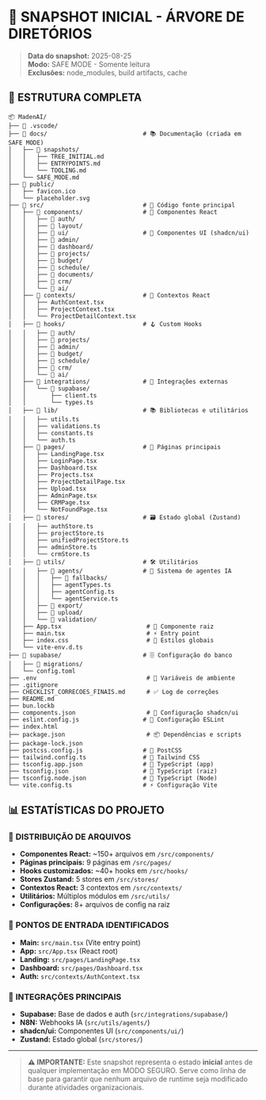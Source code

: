 # 🌳 SNAPSHOT INICIAL - ÁRVORE DE DIRETÓRIOS

> **Data do snapshot:** 2025-08-25  
> **Modo:** SAFE MODE - Somente leitura  
> **Exclusões:** node_modules, build artifacts, cache

## 📂 ESTRUTURA COMPLETA

```
📦 MadenAI/
├── 📁 .vscode/
├── 📁 docs/                           # 📚 Documentação (criada em SAFE MODE)
│   ├── 📁 snapshots/
│   │   ├── TREE_INITIAL.md
│   │   ├── ENTRYPOINTS.md
│   │   └── TOOLING.md
│   └── SAFE_MODE.md
├── 📁 public/
│   ├── favicon.ico
│   └── placeholder.svg
├── 📁 src/                            # 🎯 Código fonte principal
│   ├── 📁 components/                 # 🧩 Componentes React
│   │   ├── 📁 auth/
│   │   ├── 📁 layout/
│   │   ├── 📁 ui/                     # 🎨 Componentes UI (shadcn/ui)
│   │   ├── 📁 admin/
│   │   ├── 📁 dashboard/
│   │   ├── 📁 projects/
│   │   ├── 📁 budget/
│   │   ├── 📁 schedule/
│   │   ├── 📁 documents/
│   │   ├── 📁 crm/
│   │   └── 📁 ai/
│   ├── 📁 contexts/                   # 🔄 Contextos React
│   │   ├── AuthContext.tsx
│   │   ├── ProjectContext.tsx
│   │   └── ProjectDetailContext.tsx
│   ├── 📁 hooks/                      # 🪝 Custom Hooks
│   │   ├── 📁 auth/
│   │   ├── 📁 projects/
│   │   ├── 📁 admin/
│   │   ├── 📁 budget/
│   │   ├── 📁 schedule/
│   │   ├── 📁 crm/
│   │   └── 📁 ai/
│   ├── 📁 integrations/               # 🔌 Integrações externas
│   │   └── 📁 supabase/
│   │       ├── client.ts
│   │       └── types.ts
│   ├── 📁 lib/                        # 📚 Bibliotecas e utilitários
│   │   ├── utils.ts
│   │   ├── validations.ts
│   │   ├── constants.ts
│   │   └── auth.ts
│   ├── 📁 pages/                      # 📄 Páginas principais
│   │   ├── LandingPage.tsx
│   │   ├── LoginPage.tsx
│   │   ├── Dashboard.tsx
│   │   ├── Projects.tsx
│   │   ├── ProjectDetailPage.tsx
│   │   ├── Upload.tsx
│   │   ├── AdminPage.tsx
│   │   ├── CRMPage.tsx
│   │   └── NotFoundPage.tsx
│   ├── 📁 stores/                     # 🗃️ Estado global (Zustand)
│   │   ├── authStore.ts
│   │   ├── projectStore.ts
│   │   ├── unifiedProjectStore.ts
│   │   ├── adminStore.ts
│   │   └── crmStore.ts
│   ├── 📁 utils/                      # 🛠️ Utilitários
│   │   ├── 📁 agents/                 # 🤖 Sistema de agentes IA
│   │   │   ├── 📁 fallbacks/
│   │   │   ├── agentTypes.ts
│   │   │   ├── agentConfig.ts
│   │   │   └── agentService.ts
│   │   ├── 📁 export/
│   │   ├── 📁 upload/
│   │   └── 📁 validation/
│   ├── App.tsx                        # 🚀 Componente raiz
│   ├── main.tsx                       # ⚡ Entry point
│   ├── index.css                      # 🎨 Estilos globais
│   └── vite-env.d.ts
├── 📁 supabase/                       # 🗄️ Configuração do banco
│   ├── 📁 migrations/
│   └── config.toml
├── .env                               # 🔐 Variáveis de ambiente
├── .gitignore
├── CHECKLIST_CORRECOES_FINAIS.md      # ✅ Log de correções
├── README.md
├── bun.lockb
├── components.json                    # 🎨 Configuração shadcn/ui
├── eslint.config.js                  # 📏 Configuração ESLint
├── index.html
├── package.json                       # 📦 Dependências e scripts
├── package-lock.json
├── postcss.config.js                 # 🎨 PostCSS
├── tailwind.config.ts                # 🎨 Tailwind CSS
├── tsconfig.app.json                 # 📝 TypeScript (app)
├── tsconfig.json                     # 📝 TypeScript (raiz)
├── tsconfig.node.json                # 📝 TypeScript (Node)
└── vite.config.ts                    # ⚡ Configuração Vite
```

## 📊 ESTATÍSTICAS DO PROJETO

### 📁 **DISTRIBUIÇÃO DE ARQUIVOS**
- **Componentes React:** ~150+ arquivos em `/src/components/`
- **Páginas principais:** 9 páginas em `/src/pages/`
- **Hooks customizados:** ~40+ hooks em `/src/hooks/`
- **Stores Zustand:** 5 stores em `/src/stores/`
- **Contextos React:** 3 contextos em `/src/contexts/`
- **Utilitários:** Múltiplos módulos em `/src/utils/`
- **Configurações:** 8+ arquivos de config na raiz

### 🎯 **PONTOS DE ENTRADA IDENTIFICADOS**
- **Main:** `src/main.tsx` (Vite entry point)
- **App:** `src/App.tsx` (React root)
- **Landing:** `src/pages/LandingPage.tsx`
- **Dashboard:** `src/pages/Dashboard.tsx`
- **Auth:** `src/contexts/AuthContext.tsx`

### 🔗 **INTEGRAÇÕES PRINCIPAIS**
- **Supabase:** Base de dados e auth (`src/integrations/supabase/`)
- **N8N:** Webhooks IA (`src/utils/agents/`)
- **shadcn/ui:** Componentes UI (`src/components/ui/`)
- **Zustand:** Estado global (`src/stores/`)

---

> **⚠️ IMPORTANTE:** Este snapshot representa o estado **inicial** antes de qualquer implementação em MODO SEGURO. Serve como linha de base para garantir que nenhum arquivo de runtime seja modificado durante atividades organizacionais.